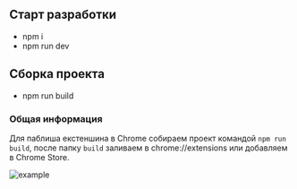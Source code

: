 ## Старт разработки
- npm i
- npm run dev

## Сборка проекта
- npm run build

### Общая информация
Для паблиша екстеншина в Chrome собираем проект командой `npm run build`, после папку `build` заливаем в chrome://extensions или добавляем в Chrome Store.

![example](https://i.ibb.co/KDTm3Qg/Screenshot-1.png)